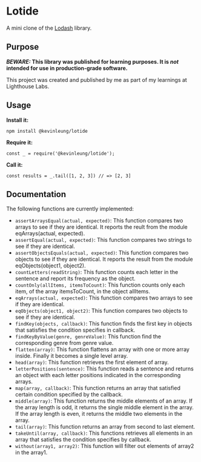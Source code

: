 # Lotide

A mini clone of the [Lodash](https://lodash.com) library.

## Purpose

**_BEWARE:_ This library was published for learning purposes. It is _not_ intended for use in production-grade software.**

This project was created and published by me as part of my learnings at Lighthouse Labs. 

## Usage

**Install it:**

`npm install @kevinleung/lotide`

**Require it:**

`const _ = require('@kevinleung/lotide');`

**Call it:**

`const results = _.tail([1, 2, 3]) // => [2, 3]`

## Documentation

The following functions are currently implemented:

* `assertArraysEqual(actual, expected)`: This function compares two arrays to see if they are identical. It reports the reult from the module eqArrays(actual, expected).
* `assertEqual(actual, expected)`: This function compares two strings to see if they are identical.
* `assertObjectsEquals(actual, expected)`: This function compares two objects to see if they are identical. It reports the result from the module eqObjects(object1, object2).
* `countLetters(readString)`: This function counts each letter in the sentence and report its frequency as the object.
* `countOnly(allItems, itemsToCount)`: This function counts only each item, of the array itemsToCount, in the object allItems.
* `eqArrays(actual, expected)`: This function compares two arrays to see if they are identical. 
* `eqObjects(object1, object2)`: This function compares two objects to see if they are identical.
* `findKey(objects, callback)`: This function finds the first key in objects that satisfies the condition specifies in callback.
* `findKeyByValue(genre, genreValue)`: This function find the corresponding genre from genre value.
* `flatten(array)`: This function flattens an array with one or more array inside. Finally it becomes a single level array.
* `head(array)`: This function retrieves the first element of array.
* `letterPositions(sentence)`: This function reads a sentence and returns an object with each letter positions indicated in the corresponding arrays.
* `map(array, callback)`: This function returns an array that satisfied certain condition specified by the callback.
* `middle(array)`: This function returns the middle elements of an array. If the array length is odd, it returns the single middle element in the array. If the array length is even, it returns the middle two elements in the array.
* `tail(array)`: This function returns an array from second to last element.
* `takeUntil(array, callback)`: This functions retrieves all elements in an array that satisfies the condition specifies by callback.
* `without(array1, array2)`: This function will filter out elements of array2 in the array1.
